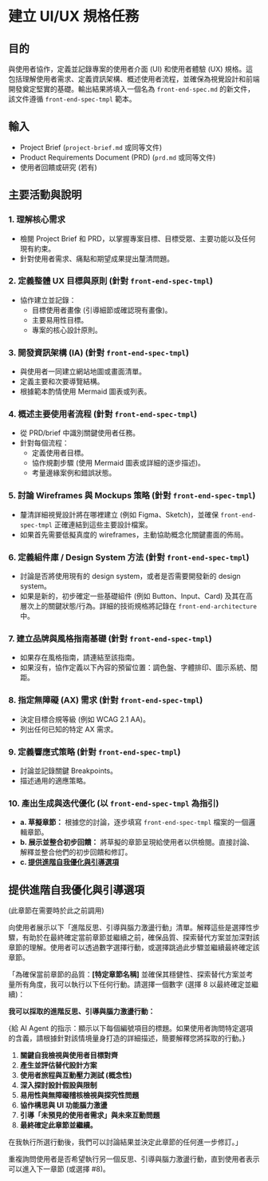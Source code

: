 # 建立 UI/UX 規格任務

## 目的

與使用者協作，定義並記錄專案的使用者介面 (UI) 和使用者體驗 (UX) 規格。這包括理解使用者需求、定義資訊架構、概述使用者流程，並確保為視覺設計和前端開發奠定堅實的基礎。輸出結果將填入一個名為 `front-end-spec.md` 的新文件，該文件遵循 `front-end-spec-tmpl` 範本。

## 輸入

- Project Brief (`project-brief.md` 或同等文件)
- Product Requirements Document (PRD) (`prd.md` 或同等文件)
- 使用者回饋或研究 (若有)

## 主要活動與說明

### 1. 理解核心需求

- 檢閱 Project Brief 和 PRD，以掌握專案目標、目標受眾、主要功能以及任何現有約束。
- 針對使用者需求、痛點和期望成果提出釐清問題。

### 2. 定義整體 UX 目標與原則 (針對 `front-end-spec-tmpl`)

- 協作建立並記錄：
  - 目標使用者畫像 (引導細節或確認現有畫像)。
  - 主要易用性目標。
  - 專案的核心設計原則。

### 3. 開發資訊架構 (IA) (針對 `front-end-spec-tmpl`)

- 與使用者一同建立網站地圖或畫面清單。
- 定義主要和次要導覽結構。
- 根據範本酌情使用 Mermaid 圖表或列表。

### 4. 概述主要使用者流程 (針對 `front-end-spec-tmpl`)

- 從 PRD/brief 中識別關鍵使用者任務。
- 針對每個流程：
  - 定義使用者目標。
  - 協作規劃步驟 (使用 Mermaid 圖表或詳細的逐步描述)。
  - 考量邊緣案例和錯誤狀態。

### 5. 討論 Wireframes 與 Mockups 策略 (針對 `front-end-spec-tmpl`)

- 釐清詳細視覺設計將在哪裡建立 (例如 Figma、Sketch)，並確保 `front-end-spec-tmpl` 正確連結到這些主要設計檔案。
- 如果首先需要低擬真度的 wireframes，主動協助概念化關鍵畫面的佈局。

### 6. 定義組件庫 / Design System 方法 (針對 `front-end-spec-tmpl`)

- 討論是否將使用現有的 design system，或者是否需要開發新的 design system。
- 如果是新的，初步確定一些基礎組件 (例如 Button、Input、Card) 及其在高層次上的關鍵狀態/行為。詳細的技術規格將記錄在 `front-end-architecture` 中。

### 7. 建立品牌與風格指南基礎 (針對 `front-end-spec-tmpl`)

- 如果存在風格指南，請連結至該指南。
- 如果沒有，協作定義以下內容的預留位置：調色盤、字體排印、圖示系統、間距。

### 8. 指定無障礙 (AX) 需求 (針對 `front-end-spec-tmpl`)

- 決定目標合規等級 (例如 WCAG 2.1 AA)。
- 列出任何已知的特定 AX 需求。

### 9. 定義響應式策略 (針對 `front-end-spec-tmpl`)

- 討論並記錄關鍵 Breakpoints。
- 描述通用的適應策略。

### 10. 產出生成與迭代優化 (以 `front-end-spec-tmpl` 為指引)

- **a. 草擬章節：** 根據您的討論，逐步填寫 `front-end-spec-tmpl` 檔案的一個邏輯章節。
- **b. 展示並整合初步回饋：** 將草擬的章節呈現給使用者以供檢閱。直接討論、解釋並整合他們的初步回饋和修訂。
- **c. [提供進階自我優化與引導選項](#offer-advanced-self-refinement--elicitation-options)**

## 提供進階自我優化與引導選項

(此章節在需要時於此之前調用)

向使用者展示以下「進階反思、引導與腦力激盪行動」清單。解釋這些是選擇性步驟，有助於在最終確定當前章節並繼續之前，確保品質、探索替代方案並加深對該章節的理解。使用者可以透過數字選擇行動，或選擇跳過此步驟並繼續最終確定該章節。

「為確保當前章節的品質：**[特定章節名稱]** 並確保其穩健性、探索替代方案並考量所有角度，我可以執行以下任何行動。請選擇一個數字 (選擇 8 以最終確定並繼續)：

**我可以採取的進階反思、引導與腦力激盪行動：**

{給 AI Agent 的指示：顯示以下每個編號項目的標題。如果使用者詢問特定選項的含義，請根據針對該情境量身打造的詳細描述，簡要解釋您將採取的行動。}

1.  **關鍵自我檢視與使用者目標對齊**
2.  **產生並評估替代設計方案**
3.  **使用者旅程與互動壓力測試 (概念性)**
4.  **深入探討設計假設與限制**
5.  **易用性與無障礙稽核檢視與探究性問題**
6.  **協作構思與 UI 功能腦力激盪**
7.  **引導「未預見的使用者需求」與未來互動問題**
8.  **最終確定此章節並繼續。**

在我執行所選行動後，我們可以討論結果並決定此章節的任何進一步修訂。」

重複詢問使用者是否希望執行另一個反思、引導與腦力激盪行動，直到使用者表示可以進入下一章節 (或選擇 #8)。
